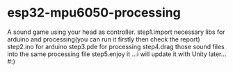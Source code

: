 # esp32-mpu6050-processing
A sound game using your head as controller.
step1.import necessary libs for arduino and processing(you can run it firstly then check the report)
step2.ino for arduino
step3.pde for processing
step4.drag those sound files into the same processing file
step5.enjoy it
...i will update it with Unity later...
#:)

